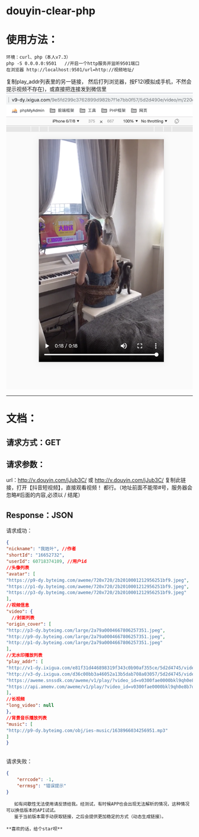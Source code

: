 # douyin-clear-php


使用方法：  
==
    环境：curl、php（本人v7.3）
    php -S 0.0.0.0:9501   //开启一个http服务并监听9501端口
	在浏览器 http://localhost:9501/url=http://视频地址/

  复制play_addr列表里的另一链接，
  然后打列浏览器，按F12(模拟成手机，不然会提示视频不存在)，或直接把连接发到微信里
  ![效果图](img/1.png)
 ********
 文档： 
 ==
  请求方式：GET  
  --
  请求参数：  
  --
  url：http://v.douyin.com/jJub3C/ 或 http://v.douyin.com/jJub3C/ 复制此链接，打开【抖音短视频】，直接观看视频！
都行。（地址前面不能带\#号，服务器会忽略\#后面的内容,必须以 / 结尾）  

  Response：JSON  
  --
请求成功：
````json
{
"nickname": "我姓叶", //作者
"shortId": "16652732",
"userId": 60718374109, //用户id
//头像列表
"avatar": [
"https://p9-dy.byteimg.com/aweme/720x720/2b2010001212956251bf9.jpeg",
"https://p1-dy.byteimg.com/aweme/720x720/2b2010001212956251bf9.jpeg",
"https://p3-dy.byteimg.com/aweme/720x720/2b2010001212956251bf9.jpeg"
],
//视频信息
"video": {
  //封面列表
"origin_cover": [
"http://p3-dy.byteimg.com/large/2a79a0004667806257351.jpeg",
"http://p9-dy.byteimg.com/large/2a79a0004667806257351.jpeg",
"http://p1-dy.byteimg.com/large/2a79a0004667806257351.jpeg"
],
//无水印播放列表
"play_addr": [
"http://v1-dy.ixigua.com/e81f31d446898319f343c0b90af355ce/5d2d4745/video/m/220cee9d70f5ff64e7e8e4dd4cc8964bf691162dad7a0000661f4e721803/?rc=amkzb3JlaGs8bjMzaGkzM0ApQHRAbzY1Njw0NTUzNDgzMzk6PDNAKXUpQGczdSlAZjN2KUBmcHcxZnNoaGRmOzRAZmlfaTQ1LW5pXy0tXi0wc3MtbyNvI0I2Ly0vLS4tLTAxLi4tLi9pOmIucCM6YS1xIzpgLW8jYmZoXitqdDojLy5e",
"http://v3-dy.ixigua.com/d36c00bb3a46052a13b5dab708a03057/5d2d4745/video/m/220cee9d70f5ff64e7e8e4dd4cc8964bf691162dad7a0000661f4e721803/",
"https://aweme.snssdk.com/aweme/v1/play/?video_id=v0300fae0000bkl9qh0e8b7ollb0lfig&line=0&ratio=540p&media_type=4&vr_type=0&improve_bitrate=0&is_play_url=1",
"https://api.amemv.com/aweme/v1/play/?video_id=v0300fae0000bkl9qh0e8b7ollb0lfig&line=1&ratio=540p&media_type=4&vr_type=0&improve_bitrate=0&is_play_url=1"
],
//长视频
"long_video": null
},
//背景音乐播放列表
"music": [
"http://p9-dy.byteimg.com/obj/ies-music/1638966034256951.mp3"
]
}
      
````
请求失败：
````json
{
    "errcode": -1,
    "errmsg": "错误提示"
}
````

````
   如有间歇性无法使用请反馈给我。经测试，有时候APP也会出现无法解析的情况，这种情况可以换低版本的API试试。    
   鉴于当前版本需手动获取链接，之后会提供更加稳定的方式（动态生成链接）。    

**喜欢的话，给个star呗**

